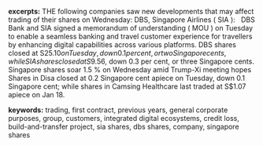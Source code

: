 **excerpts:** THE following companies saw new developments that may affect trading of their shares on Wednesday: 
 DBS, Singapore Airlines ( SIA ):   DBS Bank and SIA signed a memorandum of understanding ( MOU ) on Tuesday to enable a seamless banking and travel customer experience for travellers by enhancing digital capabilities across various platforms. DBS shares closed at S$25.10 on Tuesday, down 0.1 per cent, or two Singapore cents, while SIA shares closed at S$9.56, down 0.3 per cent, or three Singapore cents. Singapore shares soar 1.5 % on Wednesday amid Trump-Xi meeting hopes Shares in Disa closed at 0.2 Singapore cent apiece on Tuesday, down 0.1 Singapore cent; while shares in Camsing Healthcare last traded at S$1.07 apiece on Jan 18.

**keywords:** trading, first contract, previous years, general corporate purposes, group, customers, integrated digital ecosystems, credit loss, build-and-transfer project, sia shares, dbs shares, company, singapore shares
